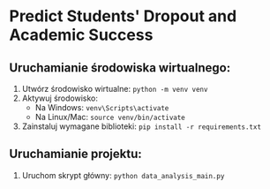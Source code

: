 # Predict Students' Dropout and Academic Success

## Uruchamianie środowiska wirtualnego:
1. Utwórz środowisko wirtualne:
   `python -m venv venv`
2. Aktywuj środowisko:
   - Na Windows: `venv\Scripts\activate`
   - Na Linux/Mac: `source venv/bin/activate`
3. Zainstaluj wymagane biblioteki:
   `pip install -r requirements.txt`

## Uruchamianie projektu:
1. Uruchom skrypt główny:
   `python data_analysis_main.py`
